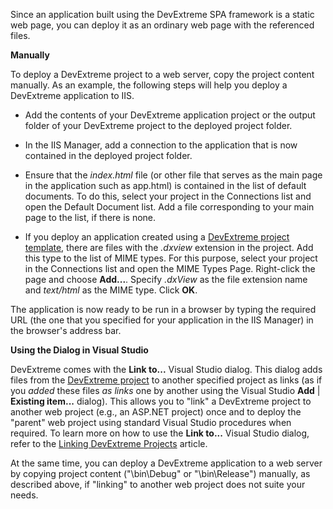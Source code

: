 Since an application built using the DevExtreme SPA framework is a static web page, you can deploy it as an ordinary web page with the referenced files.

**Manually**

To deploy a DevExtreme project to a web server, copy the project content manually. As an example, the following steps will help you deploy a DevExtreme application to IIS.

- Add the contents of your DevExtreme application project or the output folder of your DevExtreme project to the deployed project folder.

- In the IIS Manager, add a connection to the application that is now contained in the deployed project folder.

- Ensure that the *index.html* file (or other file that serves as the main page in the application such as app.html) is contained in the list of default documents. To do this, select your project in the Connections list and open the Default Document list. Add a file corresponding to your main page to the list, if there is none.

- If you deploy an application created using a [DevExtreme project template](/concepts/50%20VS%20Integration/0%20Project%20Templates '/Documentation/Guide/VS_Integration/Project_Templates/'), there are files with the *.dxview* extension in the project. Add this type to the list of MIME types. For this purpose, select your project in the Connections list and open the MIME Types Page. Right-click the page and choose **Add...**. Specify *.dxView* as the file extension name and *text/html* as the MIME type. Click **OK**.

The application is now ready to be run in a browser by typing the required URL (the one that you specified for your application in the IIS Manager) in the browser's address bar.

**Using the Dialog in Visual Studio**

DevExtreme comes with the **Link to...** Visual Studio dialog. This dialog adds files from the [DevExtreme project](/concepts/50%20VS%20Integration/0%20Project%20Templates '/Documentation/Guide/VS_Integration/Project_Templates/') to another specified project as links (as if you *added* these files *as links* one by another using the Visual Studio **Add** | **Existing item...** dialog). This allows you to "link" a DevExtreme project to another web project (e.g., an ASP.NET project) once and to deploy the "parent" web project using standard Visual Studio procedures when required. To learn more on how to use the **Link to...** Visual Studio dialog, refer to the [Linking DevExtreme Projects](/concepts/50%20VS%20Integration/4%20Linking%20DevExtreme%20Projects '/Documentation/Guide/VS_Integration/Linking_DevExtreme_Projects/') article.

At the same time, you can deploy a DevExtreme application to a web server by copying project content ("\bin\Debug" or "\bin\Release") manually, as described above, if "linking" to another web project does not suite your needs.

